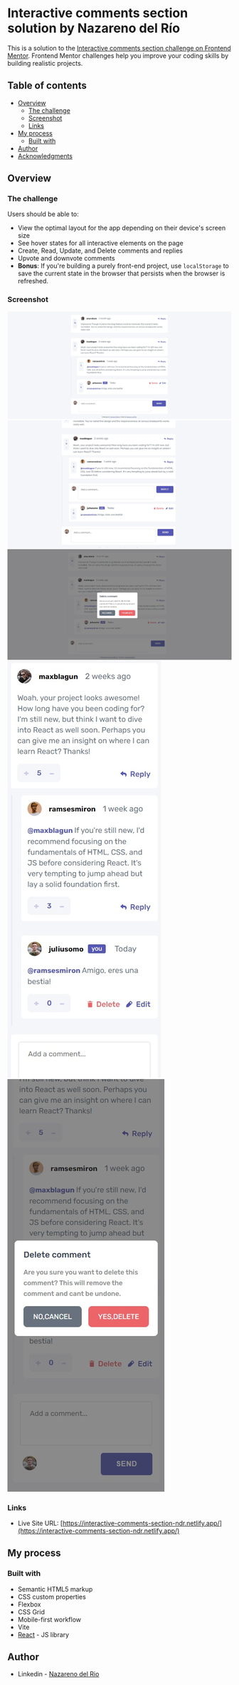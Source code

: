 # Interactive comments section solution by Nazareno del Río

This is a solution to the [Interactive comments section challenge on Frontend Mentor](https://www.frontendmentor.io/challenges/interactive-comments-section-iG1RugEG9). Frontend Mentor challenges help you improve your coding skills by building realistic projects. 

## Table of contents

- [Overview](#overview)
  - [The challenge](#the-challenge)
  - [Screenshot](#screenshot)
  - [Links](#links)
- [My process](#my-process)
  - [Built with](#built-with)
- [Author](#author)
- [Acknowledgments](#acknowledgments)


## Overview

### The challenge

Users should be able to:

- View the optimal layout for the app depending on their device's screen size
- See hover states for all interactive elements on the page
- Create, Read, Update, and Delete comments and replies
- Upvote and downvote comments
- **Bonus**: If you're building a purely front-end project, use `localStorage` to save the current state in the browser that persists when the browser is refreshed.

### Screenshot

![](./screenshot-desktop.jpg)
![](./screenshot-desktop-reply.jpg)
![](./screenshot-desktop-modal.jpg)
![](./screenshot-mobile.jpg)
![](./screenshot-mobile-modal.jpg)

### Links

- Live Site URL: [https://interactive-comments-section-ndr.netlify.app/](https://interactive-comments-section-ndr.netlify.app/)

## My process

### Built with

- Semantic HTML5 markup
- CSS custom properties
- Flexbox
- CSS Grid
- Mobile-first workflow
- Vite
- [React](https://reactjs.org/) - JS library

## Author

- Linkedin - [Nazareno del Rio](https://www.linkedin.com/in/nazarenodelrio/)
